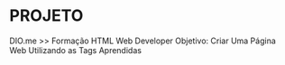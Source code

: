 # PROJETO
DIO.me >> Formação HTML Web Developer
Objetivo: Criar Uma Página Web Utilizando as Tags Aprendidas

